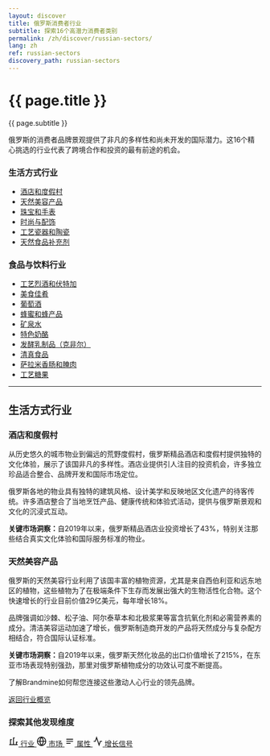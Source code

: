 ```yaml
---
layout: discover
title: 俄罗斯消费者行业
subtitle: 探索16个高潜力消费者类别
permalink: /zh/discover/russian-sectors/
lang: zh
ref: russian-sectors
discovery_path: russian-sectors
---
```


<!-- Hero Panel -->
<div class="panel panel--hero panel--russian-sectors">
  <div class="panel__content">
    <h1 class="panel__heading-primary">{{ page.title }}</h1>
    <p class="panel__subtitle">{{ page.subtitle }}</p>
  </div>
</div>

<!-- Main Content -->
<div class="panel panel--light">
  <div class="panel__content">

<!-- Russian Sectors Introduction -->

俄罗斯的消费者品牌景观提供了非凡的多样性和尚未开发的国际潜力。这16个精心挑选的行业代表了跨境合作和投资的最有前途的机会。

<div class="sector-columns">
  <div class="sector-column">
    <h3>生活方式行业</h3>
    <ul>
      <li class="sector-column__hotels"><a href="#hotels">酒店和度假村</a></li>
      <li class="sector-column__beauty"><a href="#beauty">天然美容产品</a></li>
      <li class="sector-column__jewelry"><a href="#jewelry">珠宝和手表</a></li>
      <li class="sector-column__fashion"><a href="#fashion">时尚与配饰</a></li>
      <li class="sector-column__porcelain"><a href="#porcelain">工艺瓷器和陶瓷</a></li>
      <li class="sector-column__supplements"><a href="#supplements">天然食品补充剂</a></li>
    </ul>
  </div>
  
  <div class="sector-column">
    <h3>食品与饮料行业</h3>
    <ul>
      <li class="sector-column__spirits"><a href="#spirits">工艺烈酒和伏特加</a></li>
      <li class="sector-column__gourmet"><a href="#gourmet">美食佳肴</a></li>
      <li class="sector-column__wine"><a href="#wine">葡萄酒</a></li>
      <li class="sector-column__honey"><a href="#honey">蜂蜜和蜂产品</a></li>
      <li class="sector-column__mineral-waters"><a href="#mineral-waters">矿泉水</a></li>
      <li class="sector-column__cheese"><a href="#cheese">特色奶酪</a></li>
      <li class="sector-column__dairy"><a href="#dairy">发酵乳制品（克非尔）</a></li>
      <li class="sector-column__halal"><a href="#halal">清真食品</a></li>
      <li class="sector-column__meats"><a href="#meats">萨拉米香肠和腌肉</a></li>
      <li class="sector-column__confectionery"><a href="#confectionery">工艺糖果</a></li>
    </ul>
  </div>
</div>
<hr>

<h2>生活方式行业</h2>

<section id="hotels" class="sector-section--hotels">
  <h3>酒店和度假村</h3>
  
  <p>从历史悠久的城市物业到偏远的荒野度假村，俄罗斯精品酒店和度假村提供独特的文化体验，展示了该国非凡的多样性。酒店业提供引人注目的投资机会，许多独立珍品适合整合、品牌开发和国际市场定位。</p>
  
  <p>俄罗斯各地的物业具有独特的建筑风格、设计美学和反映地区文化遗产的待客传统。许多酒店整合了当地烹饪产品、健康传统和体验式活动，提供与俄罗斯景观和文化的沉浸式互动。</p>
  
  <p><strong>关键市场洞察：</strong>自2019年以来，俄罗斯精品酒店业投资增长了43%，特别关注那些结合真实文化体验和国际服务标准的物业。</p>
</section>

<section id="beauty" class="sector-section--beauty">
  <h3>天然美容产品</h3>
  
  <p>俄罗斯的天然美容行业利用了该国丰富的植物资源，尤其是来自西伯利亚和远东地区的植物，这些植物为了在极端条件下生存而发展出强大的生物活性化合物。这个快速增长的行业目前价值29亿美元，每年增长18%。</p>
  
  <p>品牌强调如沙棘、松子油、阿尔泰草本和北极浆果等富含抗氧化剂和必需营养素的成分。清洁美容运动加速了增长，俄罗斯制造商开发的产品将天然成分与复杂配方相结合，符合国际认证标准。</p>
  
  <p><strong>关键市场洞察：</strong>自2019年以来，俄罗斯天然化妆品的出口价值增长了215%，在东亚市场表现特别强劲，那里对俄罗斯植物成分的功效认可度不断提高。</p>
</section>

<div class="sector-summary">
  <div class="sector-summary__content">
    <p>了解Brandmine如何帮您连接这些激动人心行业的领先品牌。</p>
  </div>
  <div class="sector-summary__cta">
    <a href="{{ site.baseurl }}/{{ page.lang }}/discover/sectors/" class="btn btn-primary">返回行业概览</a>
  </div>
</div>

<!-- All Categories Link -->
<div class="dimensions-navigation">
  <h3 class="dimensions-navigation__title">探索其他发现维度</h3>
  <div class="dimensions-navigation__links">
    <a href="{{ site.baseurl }}/{{ page.lang }}/discover/sectors/" class="dimensions-navigation__link dimensions-navigation__link--sector">
      <span class="dimensions-navigation__icon">
        <svg xmlns="http://www.w3.org/2000/svg" viewBox="0 0 24 24" width="20" height="20" fill="none" stroke="currentColor" stroke-width="2">
          <path d="M2 20h20M5 20V8h3m4 12V4h3m4 16v-6h3"></path>
        </svg>
      </span>
      行业
    </a>
    <a href="{{ site.baseurl }}/{{ page.lang }}/discover/markets/" class="dimensions-navigation__link dimensions-navigation__link--market">
      <span class="dimensions-navigation__icon">
        <svg xmlns="http://www.w3.org/2000/svg" viewBox="0 0 24 24" width="20" height="20" fill="none" stroke="currentColor" stroke-width="2">
          <circle cx="12" cy="12" r="10"></circle>
          <path d="M2 12h20M12 2a15.3 15.3 0 0 1 4 10 15.3 15.3 0 0 1-4 10a15.3 15.3 0 0 1-4-10a15.3 15.3 0 0 1 4-10z"></path>
        </svg>
      </span>
      市场
    </a>
    <a href="{{ site.baseurl }}/{{ page.lang }}/discover/attributes/" class="dimensions-navigation__link dimensions-navigation__link--attribute">
      <span class="dimensions-navigation__icon">
        <svg xmlns="http://www.w3.org/2000/svg" viewBox="0 0 24 24" width="20" height="20" fill="none" stroke="currentColor" stroke-width="2">
          <path d="M4 7h16M4 12h16M4 17h10"></path>
        </svg>
      </span>
      属性
    </a>
    <a href="{{ site.baseurl }}/{{ page.lang }}/discover/signals/" class="dimensions-navigation__link dimensions-navigation__link--signal">
      <span class="dimensions-navigation__icon">
        <svg xmlns="http://www.w3.org/2000/svg" viewBox="0 0 24 24" width="20" height="20" fill="none" stroke="currentColor" stroke-width="2">
          <path d="M22 12h-4l-3 9L9 3l-3 9H2"></path>
        </svg>
      </span>
      增长信号
    </a>
  </div>
</div>
  </div>
</div>
